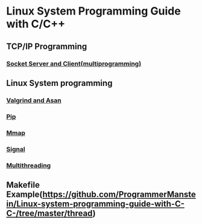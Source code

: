 # Linux System Programming Guide with C/C++
## TCP/IP Programming
### [Socket Server and Client(multiprogramming)](https://github.com/ProgrammerManstein/Linux-system-programming-guide-with-C-C-/tree/master/socket)

## Linux System programming
### [Valgrind and Asan](https://github.com/ProgrammerManstein/Linux-system-programming-guide-with-C-C-/tree/master/memory)
### [Pip](https://github.com/ProgrammerManstein/Linux-system-programming-guide-with-C-C-/tree/master/pipe)
### [Mmap](https://github.com/ProgrammerManstein/Linux-system-programming-guide-with-C-C-/tree/master/mmap)
### [Signal](https://github.com/ProgrammerManstein/Linux-system-programming-guide-with-C-C-/tree/master/signal)
### [Multithreading](https://github.com/ProgrammerManstein/Linux-system-programming-guide-with-C-C-/tree/master/thread)

## Makefile Example(https://github.com/ProgrammerManstein/Linux-system-programming-guide-with-C-C-/tree/master/thread)
